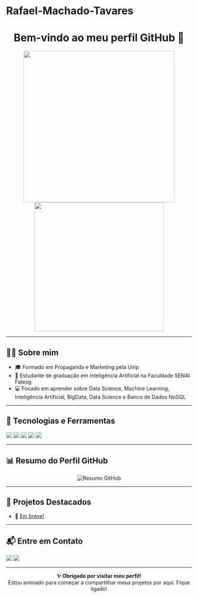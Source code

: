 # Rafael-Machado-Tavares

<h1 align="center">Bem-vindo ao meu perfil GitHub 👋</h1>

<p align="center">
  <img src="https://github-readme-stats.vercel.app/api?username=rafael-mt&show_icons=true&theme=dracula" width="410"/>
  <img src="https://github-readme-stats.vercel.app/api/top-langs/?username=rafael-mt&layout=compact&theme=dracula" width="350"/>
</p>

---

## 🙋‍♂️ Sobre mim

- 🎓 Formado em Propaganda e Marketing pela Unip
- 🤖 Estudante de graduação em Inteligência Artificial na Faculdade SENAI Fatesg
- 💻 Focado em aprender sobre Data Science, Machine Learning, Inteligência Artificial, BigData, Data Science e Banco de Dados NoSQL

---

## 🚀 Tecnologias e Ferramentas

<p>
  <img src="https://img.shields.io/badge/Python-3670A0?style=for-the-badge&logo=python&logoColor=ffdd54"/>
  <img src="https://img.shields.io/badge/SQL-3670A0?style=for-the-badge&logo=mysql&logoColor=ffdd54"/>
  <img src="https://img.shields.io/badge/Análise%20de%20Dados-FF1493?style=for-the-badge&logo=pandas&logoColor=white"/>
  <img src="https://img.shields.io/badge/Amazon%20AWS-FF9900?style=for-the-badge&logo=amazonaws&logoColor=white"/>
  <img src="https://img.shields.io/badge/Power%20BI-F2C811?style=for-the-badge&logo=powerbi&logoColor=black"/>
</p>

---

## 📊 Resumo do Perfil GitHub

<p align="center">
  <img src="https://github-profile-summary-cards.vercel.app/api/cards/profile-details?username=rafael-mt&theme=2077" alt="Resumo GitHub"/>
</p>

---

## 📂 Projetos Destacados

- 🔗 [Em breve!](https://github.com/rafael-mt?tab=repositories)

---

## 📬 Entre em Contato

<p>
  <a href="https://www.linkedin.com/in/rafael-mt"><img src="https://img.shields.io/badge/-LinkedIn-0077B5?style=for-the-badge&logo=linkedin&logoColor=white"/></a>
  <a href="mailto:rafaelmt3@gmail.com"><img src="https://img.shields.io/badge/-Email-D14836?style=for-the-badge&logo=gmail&logoColor=white"/></a>
</p>

---
<p align="center">
  <strong>✨ Obrigado por visitar meu perfil!</strong><br/>
  Estou animado para começar a compartilhar meus projetos por aqui. Fique ligado!
</p>



